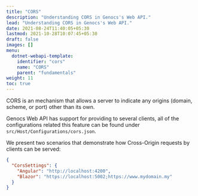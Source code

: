 ```yaml
---
title: "CORS"
description: "Understanding CORS in Genocs's Web API."
lead: "Understanding CORS in Genocs's Web API."
date: 2021-08-24T11:40:05+05:30
lastmod: 2021-10-28T10:07:45+05:30
draft: false
images: []
menu:
  dotnet-webapi-template:
    identifier: "cors"
    name: "CORS"
    parent: "fundamentals"
weight: 11
toc: true
---
```


CORS is an mechanism that allows a server to indicate any origins (domain, scheme, or port) other than its own.

Genocs Web API has support for providing to several clients, all of the configurations related this feature can be found under `src/Host/Configurations/cors.json`.

We present two scenarios that demonstrate how Cross-Origin requests by clients can be served:

``` json
{
  "CorsSettings": {
    "Angular": "http://localhost:4200",
    "Blazor": "https://localhost:5002;https://www.mydomain.my"
  }
}
```


